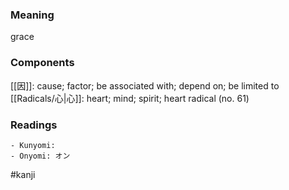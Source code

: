 ### Meaning

grace

### Components

[[因]]: cause; factor; be associated with; depend on; be limited to [[Radicals/心|心]]: heart; mind; spirit; heart radical (no. 61)

### Readings

```
- Kunyomi: 
- Onyomi: オン
```

#kanji